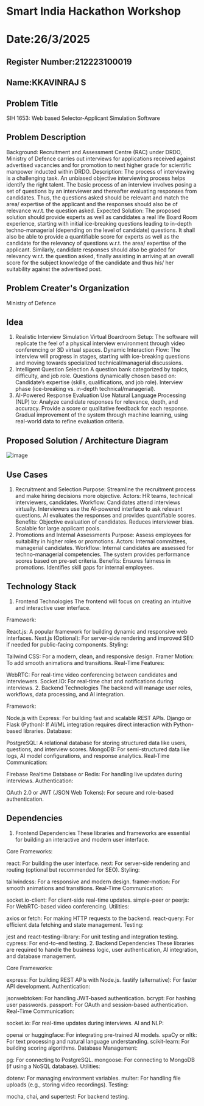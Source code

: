 # Smart India Hackathon Workshop
# Date:26/3/2025
## Register Number:212223100019
## Name:KKAVINRAJ S
## Problem Title
SIH 1653: Web based Selector-Applicant Simulation Software
## Problem Description
Background: Recruitment and Assessment Centre (RAC) under DRDO, Ministry of Defence carries out interviews for applications received against advertised vacancies and for promotion to next higher grade for scientific manpower inducted within DRDO. Description: The process of interviewing is a challenging task. An unbiased objective interviewing process helps identify the right talent. The basic process of an interview involves posing a set of questions by an interviewer and thereafter evaluating responses from candidates. Thus, the questions asked should be relevant and match the area/ expertise of the applicant and the responses should also be of relevance w.r.t. the question asked. Expected Solution: The proposed solution should provide experts as well as candidates a real life Board Room experience, starting with initial ice-breaking questions leading to in-depth techno-managerial (depending on the level of candidate) questions. It shall also be able to provide a quantifiable score for experts as well as the candidate for the relevancy of questions w.r.t. the area/ expertise of the applicant. Similarly, candidate responses should also be graded for relevancy w.r.t. the question asked, finally assisting in arriving at an overall score for the subject knowledge of the candidate and thus his/ her suitability against the advertised post.

## Problem Creater's Organization
Ministry of Defence

## Idea
1. Realistic Interview Simulation
Virtual Boardroom Setup: The software will replicate the feel of a physical interview environment through video conferencing or 3D virtual spaces.
Dynamic Interaction Flow: The interview will progress in stages, starting with ice-breaking questions and moving towards specialized technical/managerial discussions.
2. Intelligent Question Selection
A question bank categorized by topics, difficulty, and job role.
Questions dynamically chosen based on:
Candidate’s expertise (skills, qualifications, and job role).
Interview phase (ice-breaking vs. in-depth technical/managerial).
3. AI-Powered Response Evaluation
Use Natural Language Processing (NLP) to:
Analyze candidate responses for relevance, depth, and accuracy.
Provide a score or qualitative feedback for each response.
Gradual improvement of the system through machine learning, using real-world data to refine evaluation criteria.


## Proposed Solution / Architecture Diagram
![image](https://github.com/user-attachments/assets/85a8aa7b-ff61-4c39-8e34-f9da70634be0)



## Use Cases
1. Recruitment and Selection
Purpose: Streamline the recruitment process and make hiring decisions more objective.
Actors: HR teams, technical interviewers, candidates.
Workflow:
Candidates attend interviews virtually.
Interviewers use the AI-powered interface to ask relevant questions.
AI evaluates the responses and provides quantifiable scores.
Benefits:
Objective evaluation of candidates.
Reduces interviewer bias.
Scalable for large applicant pools.
2. Promotions and Internal Assessments
Purpose: Assess employees for suitability in higher roles or promotions.
Actors: Internal committees, managerial candidates.
Workflow:
Internal candidates are assessed for techno-managerial competencies.
The system provides performance scores based on pre-set criteria.
Benefits:
Ensures fairness in promotions.
Identifies skill gaps for internal employees.


## Technology Stack
1. Frontend Technologies
The frontend will focus on creating an intuitive and interactive user interface.

Framework:

React.js: A popular framework for building dynamic and responsive web interfaces.
Next.js (Optional): For server-side rendering and improved SEO if needed for public-facing components.
Styling:

Tailwind CSS: For a modern, clean, and responsive design.
Framer Motion: To add smooth animations and transitions.
Real-Time Features:

WebRTC: For real-time video conferencing between candidates and interviewers.
Socket.IO: For real-time chat and notifications during interviews.
2. Backend Technologies
The backend will manage user roles, workflows, data processing, and AI integration.

Framework:

Node.js with Express: For building fast and scalable REST APIs.
Django or Flask (Python): If AI/ML integration requires direct interaction with Python-based libraries.
Database:

PostgreSQL: A relational database for storing structured data like users, questions, and interview scores.
MongoDB: For semi-structured data like logs, AI model configurations, and response analytics.
Real-Time Communication:

Firebase Realtime Database or Redis: For handling live updates during interviews.
Authentication:

OAuth 2.0 or JWT (JSON Web Tokens): For secure and role-based authentication.


## Dependencies
1. Frontend Dependencies
These libraries and frameworks are essential for building an interactive and modern user interface.

Core Frameworks:

react: For building the user interface.
next: For server-side rendering and routing (optional but recommended for SEO).
Styling:

tailwindcss: For a responsive and modern design.
framer-motion: For smooth animations and transitions.
Real-Time Communication:

socket.io-client: For client-side real-time updates.
simple-peer or peerjs: For WebRTC-based video conferencing.
Utilities:

axios or fetch: For making HTTP requests to the backend.
react-query: For efficient data fetching and state management.
Testing:

jest and react-testing-library: For unit testing and integration testing.
cypress: For end-to-end testing.
2. Backend Dependencies
These libraries are required to handle the business logic, user authentication, AI integration, and database management.

Core Frameworks:

express: For building REST APIs with Node.js.
fastify (alternative): For faster API development.
Authentication:

jsonwebtoken: For handling JWT-based authentication.
bcrypt: For hashing user passwords.
passport: For OAuth and session-based authentication.
Real-Time Communication:

socket.io: For real-time updates during interviews.
AI and NLP:

openai or huggingface: For integrating pre-trained AI models.
spaCy or nltk: For text processing and natural language understanding.
scikit-learn: For building scoring algorithms.
Database Management:

pg: For connecting to PostgreSQL.
mongoose: For connecting to MongoDB (if using a NoSQL database).
Utilities:

dotenv: For managing environment variables.
multer: For handling file uploads (e.g., storing video recordings).
Testing:

mocha, chai, and supertest: For backend testing.

